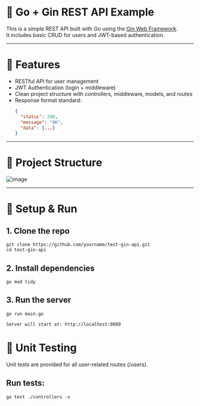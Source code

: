 # 🧪 Go + Gin REST API Example

This is a simple REST API built with Go using the [Gin Web Framework](https://github.com/gin-gonic/gin).  
It includes basic CRUD for users and JWT-based authentication.

---

# 🚀 Features

- RESTful API for user management
- JWT Authentication (login + middleware)
- Clean project structure with controllers, middleware, models, and routes
- Response format standard:  
  ```json
  {
    "status": 200,
    "message": "OK",
    "data": {...}
  }

---

# 🧱 Project Structure
![image](https://github.com/user-attachments/assets/8672b3b4-99dc-4a0d-9cee-0c77db38d3bc)


---

# 🔧 Setup & Run
## 1. Clone the repo
```
git clone https://github.com/yourname/test-gin-api.git
cd test-gin-api
```
## 2. Install dependencies
```
go mod tidy
```
## 3. Run the server
```
go run main.go
```
```
Server will start at: http://localhost:8080
```

# 🧪 Unit Testing
Unit tests are provided for all user-related routes (/users).
## Run tests:
```
go test ./controllers -v
```
